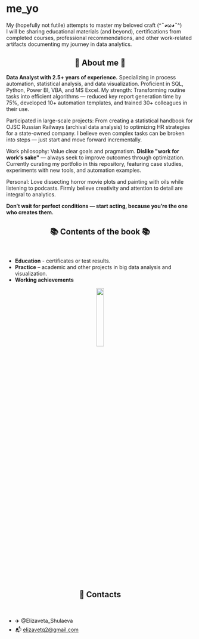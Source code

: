 # me_yo
My (hopefully not futile) attempts to master my beloved craft (^˵◕ω◕˵^)  
I will be sharing educational materials (and beyond), certifications from completed courses, professional recommendations, and other work-related artifacts documenting my journey in data analytics.
<div align="center">

## 🌺 About me 🌺
   </div>
   
**Data Analyst with 2.5+ years of experience.** Specializing in process automation, statistical analysis, and data visualization. Proficient in SQL, Python, Power BI, VBA, and MS Excel.
My strength: Transforming routine tasks into efficient algorithms — reduced key report generation time by 75%, developed 10+ automation templates, and trained 30+ colleagues in their use.

Participated in large-scale projects: From creating a statistical handbook for OJSC Russian Railways (archival data analysis) to optimizing HR strategies for a state-owned company. I believe even complex tasks can be broken into steps — just start and move forward incrementally.

Work philosophy: Value clear goals and pragmatism. **Dislike "work for work’s sake"** — always seek to improve outcomes through optimization. Currently curating my portfolio in this repository, featuring case studies, experiments with new tools, and automation examples.

Personal: Love dissecting horror movie plots and painting with oils while listening to podcasts. Firmly believe creativity and attention to detail are integral to analytics.

**Don’t wait for perfect conditions — start acting, because you’re the one who creates them.**



<div align="center">

## 📚 Сontents of the book 📚
   </div>
<br>

- **Education** - certificates or test results.
- **Practice** – academic and other projects in big data analysis and visualization.
- **Working achievements**

</div>
<div align="center">

<img src="https://media.giphy.com/media/3o7TKSjRrfIPjeiVyM/giphy.gif" width="20%">

<div align="center">
           
## 🚀 Contacts

<br>
<div align="left">
           
- ✈️ @Elizaveta_Shulaeva 
- 📬  elizavetq2@gmail.com



